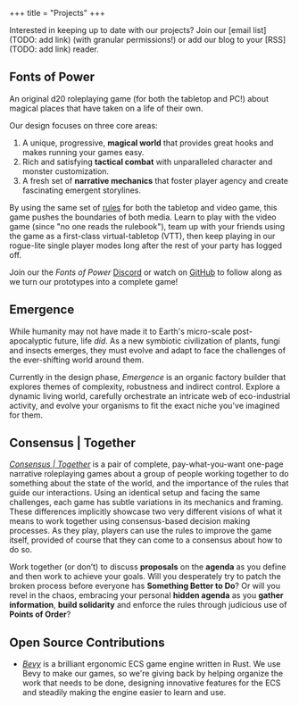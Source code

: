 +++
title = "Projects"
+++

Interested in keeping up to date with our projects? Join our [email list](TODO: add link) (with granular permissions!) or add our blog to your [RSS](TODO: add link) reader.

## Fonts of Power

An original d20 roleplaying game (for both the tabletop and PC!) about magical places that have taken on a life of their own.

Our design focuses on three core areas:

1. A unique, progressive, **magical world** that provides great hooks and makes running your games easy.
2. Rich and satisfying **tactical combat** with unparalleled character and monster customization.
3. A fresh set of **narrative mechanics** that foster player agency and create fascinating emergent storylines.

By using the same set of [rules](https://rules.fontsofpower.com/#/) for both the tabletop and video game, this game pushes the boundaries of both media.
Learn to play with the video game (since "no one reads the rulebook"), team up with your friends using the game as a first-class virtual-tabletop (VTT), then keep playing in our rogue-lite single player modes long after the rest of your party has logged off.

Join our the *Fonts of Power* [Discord](https://discord.gg/K6SSPvfkne) or watch on [GitHub](https://github.com/leafwing-studios/fop-game) to follow along as we turn our prototypes into a complete game!

## Emergence

While humanity may not have made it to Earth's micro-scale post-apocalyptic future, life *did*.
As a new symbiotic civilization of plants, fungi and insects emerges, they must evolve and adapt to face the challenges of the ever-shifting world around them.

Currently in the design phase, *Emergence* is an organic factory builder that explores themes of complexity, robustness and indirect control.
Explore a dynamic living world, carefully orchestrate an intricate web of eco-industrial activity, and evolve your organisms to fit the exact niche you've imagined for them.

## Consensus | Together

[*Consensus | Together*](https://leafwing-studios.itch.io/consensus-together) is a pair of complete, pay-what-you-want one-page narrative roleplaying games about a group of people working together to do something about the state of the world, and the importance of the rules that guide our interactions. Using an identical setup and facing the same challenges, each game has subtle variations in its mechanics and framing. These differences implicitly showcase two very different visions of what it means to work together using consensus-based decision making processes. As they play, players can use the rules to improve the game itself, provided of course that they can come to a consensus about how to do so.

Work together (or don’t) to discuss **proposals** on the **agenda** as you define and then work to achieve your goals. Will you desperately try to patch the broken process before everyone has **Something Better to Do**? Or will you revel in the chaos, embracing your personal **hidden agenda** as you **gather information**, **build solidarity** and enforce the rules through judicious use of **Points of Order**?


## Open Source Contributions

* *[Bevy](https://bevyengine.org/)* is a brilliant ergonomic ECS game engine written in Rust.
We use Bevy to make our games, so we're giving back by helping organize the work that needs to be done, designing innovative features for the ECS and steadily making the engine easier to learn and use.
